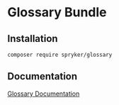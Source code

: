 # Glossary Bundle

## Installation

```
composer require spryker/glossary
```

## Documentation

[Glossary Documentation](https://spryker.github.io/glossary/index.html)
